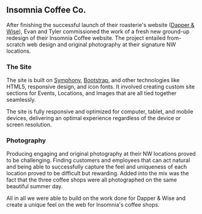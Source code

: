 ## Insomnia Coffee Co.

After finishing the successful launch of their roasterie's website ([Dapper & Wise](/work/dapper-and-wise-roasters/)), Evan and Tyler commissioned the work of a fresh new ground-up redesign of their Insomnia Coffee website. The project entailed from-scratch web design and original photography at their signature NW locations.

### The Site

The site is built on [Symphony](http://getsymphony.com/), [Bootstrap](http://getbootstrap.com/), and other technologies like HTML5, responsive design, and icon fonts. It involved creating custom site sections for Events, Locations, and Images that are all tied together seamlessly.

The site is fully responsive and optimized for computer, tablet, and mobile devices, delivering an optimal experience regardless of the device or screen resolution.

### Photography

Producing engaging and original photography at their NW locations proved to be challenging. Finding customers and employees that can act natural and being able to successfully capture the feel and uniqueness of each location proved to be difficult but rewarding. Added into the mix was the fact that the three coffee shops were all photographed on the same beautiful summer day.

All in all we were able to build on the work done for Dapper & Wise and create a unique feel on the web for Insomnia's coffee shops.